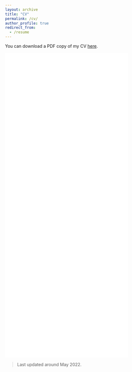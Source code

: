 ```yaml
---
layout: archive
title: "CV"
permalink: /cv/
author_profile: true
redirect_from:
  - /resume
---
```

You can download a PDF copy of my CV [here](/Chen_Xie/files/pdf/cv_Chen_XIE.pdf).

<iframe src="/Chen_Xie/files/pdf/cv_Chen_XIE.pdf" width="80%" height="1000" frameborder="no" border="0" marginwidth="0" marginheight="0"></iframe>

> Last updated around May 2022.